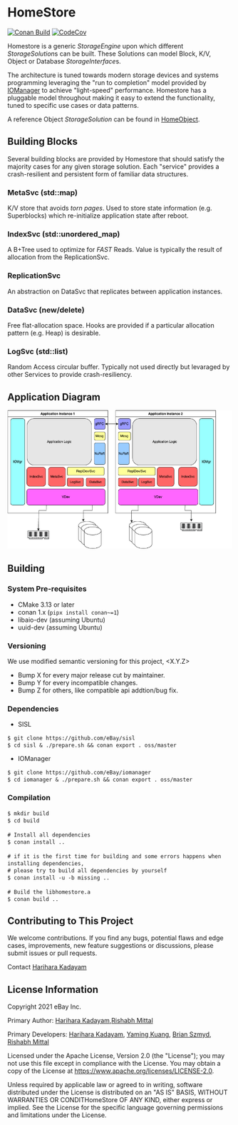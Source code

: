 # HomeStore
[![Conan Build](https://github.com/eBay/HomeStore/actions/workflows/merge_build.yml/badge.svg?branch=master)](https://github.com/eBay/HomeStore/actions/workflows/merge_build.yml)
[![CodeCov](https://codecov.io/gh/eBay/homestore/branch/master/graph/badge.svg)](https://codecov.io/gh/eBay/homestore)

Homestore is a generic *StorageEngine* upon which different *StorageSolution*s can be built. These Solutions can model
Block, K/V, Object or Database *StorageInterface*s.

The architecture is tuned towards modern storage devices and systems programming leveraging the "run to completion"
model provided by [IOManager](https://github.com/eBay/IOManager) to achieve "light-speed" performance. Homestore has a
pluggable model throughout making it easy to extend the functionality, tuned to specific use cases or data patterns.

A reference Object *StorageSolution* can be found in [HomeObject](https://github.com/eBay/HomeObject).

## Building Blocks
Several building blocks are provided by Homestore that should satisfy the majority cases for any given storage
solution. Each "service" provides a crash-resilient and persistent form of familiar data structures.

### MetaSvc (std::map)
K/V store that avoids _torn pages_. Used to store state information (e.g. Superblocks) which re-initialize application
state after reboot.

### IndexSvc (std::unordered_map)
A B+Tree used to optimize for *FAST* Reads. Value is typically the result of allocation from the ReplicationSvc.

### ReplicationSvc
An abstraction on DataSvc that replicates between application instances.

### DataSvc (new/delete)
Free flat-allocation space. Hooks are provided if a particular allocation pattern (e.g. Heap) is desirable.

### LogSvc (std::list)
Random Access circular buffer. Typically not used directly but levaraged by other Services to provide crash-resiliency.

## Application Diagram

![HomeObject Overview](docs/imgs/HomeStore.png)

## Building

### System Pre-requisites
* CMake 3.13 or later
* conan 1.x (`pipx install conan~=1`)
* libaio-dev (assuming Ubuntu)
* uuid-dev (assuming Ubuntu)

### Versioning
We use modified semantic versioning for this project, <X.Y.Z> 
* Bump X for every major release cut by maintainer.
* Bump Y for every incompatible changes.
* Bump Z for others, like compatible api addtion/bug fix.

### Dependencies
* SISL
```
$ git clone https://github.com/eBay/sisl
$ cd sisl & ./prepare.sh && conan export . oss/master
```

* IOManager
```
$ git clone https://github.com/eBay/iomanager
$ cd iomanager & ./prepare.sh && conan export . oss/master
```

### Compilation
```
$ mkdir build
$ cd build

# Install all dependencies
$ conan install ..

# if it is the first time for building and some errors happens when installing dependencies,
# please try to build all dependencies by yourself
$ conan install -u -b missing ..

# Build the libhomestore.a
$ conan build ..
```

## Contributing to This Project
We welcome contributions. If you find any bugs, potential flaws and edge cases, improvements, new feature suggestions or
discussions, please submit issues or pull requests.

Contact
[Harihara Kadayam](mailto:harihara.kadayam@gmail.com)

## License Information
Copyright 2021 eBay Inc.

Primary Author: [Harihara Kadayam](https://github.com/hkadayam),[Rishabh Mittal](https://github.com/mittalrishabh)

Primary Developers:
[Harihara Kadayam](https://github.com/hkadayam),
[Yaming Kuang](https://github.com/yamingk),
[Brian Szmyd](https://github.com/szmyd),
[Rishabh Mittal](https://github.com/mittalrishabh)

Licensed under the Apache License, Version 2.0 (the "License"); you may not use this file except in compliance with the
License. You may obtain a copy of the License at https://www.apache.org/licenses/LICENSE-2.0.

Unless required by applicable law or agreed to in writing, software distributed under the License is distributed on an
"AS IS" BASIS, WITHOUT WARRANTIES OR CONDITHomeStore OF ANY KIND, either express or implied. See the License for the
specific language governing permissions and limitations under the License.
